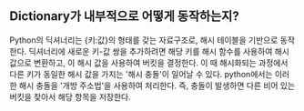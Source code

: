 ## Dictionary가 내부적으로 어떻게 동작하는지?

Python의 딕셔너리는 {키:값}의 형태를 갖는 자료구조로, 해시 테이블을 기반으로 동작한다.
딕셔너리에 새로운 키-값 쌍을 추가하려면 해당 키를 해시 함수를 사용하여 해시 값으로 변환하고, 이 해시 값을 사용하여 버킷을 결정한다.
이 때 해시화되는 과정에서 다른 키가 동일한 해시 값을 가지는 '해시 충돌'이 일어날 수 있다. python에서는 이러한 해시 충돌을 '개방 주소법'을 사용하여 처리한다.
즉, 충돌이 발생하면 다른 비어 있는 버킷을 찾아서 해당 항목을 저장한다.
